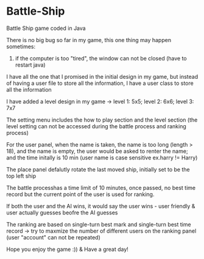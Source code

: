# Battle-Ship
Battle Ship game coded in Java

There is no big bug so far in my game, this one thing may happen sometimes:
1. if the computer is too "tired", the window can not be closed (have to restart java)

I have all the one that I promised in the initial design in my game, but instead of having a user file to 
store all the information, I have a user class to store all the information

I have added a level design in my game -> level 1: 5x5; level 2: 6x6; level 3: 7x7

The setting menu includes the how to play section and the level section 
(the level setting can not be accessed during the battle process and ranking process)

For the user panel, when the name is taken, the name is too long (length > 18), and the name is empty, 
the user would be asked to renter the name; and the time initally is 10 min (user name is case sensitive ex.harry != Harry)

The place panel defalutly rotate the last moved ship, initially set to be the top left ship

The battle processhas a time limit of 10 minutes, once passed, no best time record but the current point
of the user is used for ranking.

If both the user and the AI wins, it would say the user wins - user friendly & user actually guesses beofre the AI guesses 

The ranking are based on single-turn best mark and single-turn best time record -> try to maxmize the number of different users on 
the ranking panel (user "account" can not be repeated)

Hope you enjoy the game :)) & Have a great day! 

